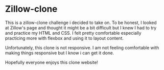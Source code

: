 # Zillow-clone

This is a zillow-clone challenge i decided to take on. To be honest, I looked at Zillow's page and thought it might be a bit difficult but I knew I had to try and practice my HTML and CSS. I felt pretty comfortable especially practicing more with flexbox and using it to layout content.

Unfortunately, this clone is not responsive. I am not feeling comfortable with making things responsive but I know i can get it done. 

Hopefully everyone enjoys this clone website!
